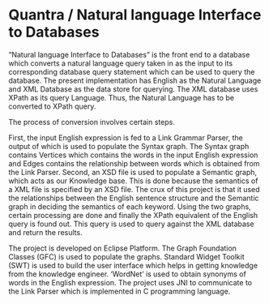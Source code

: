 # Quantra / Natural language Interface to Databases

“Natural language Interface to Databases” is the front end to a database which converts a natural language query taken in as the input to its corresponding database query statement which can be used to query the database. The present implementation has English as the Natural Language and XML Database as the data store for querying. The XML database uses XPath as its query Language. Thus, the Natural Language has to be converted to XPath query. 

The process of conversion involves certain steps.

First, the input English expression is fed to a Link Grammar Parser, the output of which is used to populate the Syntax graph. The Syntax graph contains Vertices which contains the words in the input English expression and Edges contains the relationship between words which is obtained from the Link Parser. Second, an XSD file is used to populate a Semantic graph, which acts as our Knowledge base. This is done because the semantics of a XML file is specified by an XSD file. The crux of this project is that it used the relationships between the English sentence structure and the Semantic graph in deciding the semantics of each keyword. Using the two graphs, certain processing are done and finally the XPath equivalent of the English query is found out. This query is used to query against the XML database and return the results.

The project is developed on Eclipse Platform. The Graph Foundation Classes (GFC) is used to populate the graphs. Standard Widget Toolkit (SWT) is used to build the user interface which helps in getting knowledge from the knowledge engineer. ‘WordNet’ is used to obtain synonyms of words in the English expression. The project uses JNI to communicate to the Link Parser which is implemented in C programming language.
